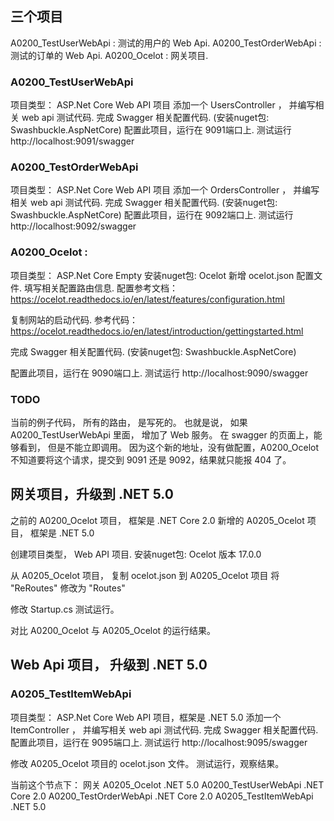 
## 三个项目
A0200_TestUserWebApi : 测试的用户的 Web Api.
A0200_TestOrderWebApi : 测试的订单的 Web Api.
A0200_Ocelot : 网关项目.



### A0200_TestUserWebApi
项目类型： ASP.Net Core Web API 项目
添加一个 UsersController ， 并编写相关 web api 测试代码.
完成 Swagger 相关配置代码. (安装nuget包: Swashbuckle.AspNetCore)
配置此项目，运行在 9091端口上.
测试运行
http://localhost:9091/swagger



### A0200_TestOrderWebApi
项目类型： ASP.Net Core Web API 项目
添加一个 OrdersController ， 并编写相关 web api 测试代码.
完成 Swagger 相关配置代码. (安装nuget包: Swashbuckle.AspNetCore)
配置此项目，运行在 9092端口上.
测试运行
http://localhost:9092/swagger



### A0200_Ocelot :
项目类型： ASP.Net Core Empty
安装nuget包: Ocelot
新增 ocelot.json 配置文件. 填写相关配置路由信息.
配置参考文档：
https://ocelot.readthedocs.io/en/latest/features/configuration.html

复制网站的启动代码.
参考代码：
https://ocelot.readthedocs.io/en/latest/introduction/gettingstarted.html


完成 Swagger 相关配置代码. (安装nuget包: Swashbuckle.AspNetCore)


配置此项目，运行在 9090端口上.
测试运行
http://localhost:9090/swagger



### TODO
当前的例子代码， 所有的路由， 是写死的。
也就是说， 如果 A0200_TestUserWebApi 里面， 增加了 Web 服务。
在 swagger 的页面上，能够看到， 但是不能立即调用。
因为这个新的地址，没有做配置，A0200_Ocelot 不知道要将这个请求，提交到 9091 还是 9092，结果就只能报 404 了。












## 网关项目，升级到 .NET 5.0
之前的 A0200_Ocelot 项目， 框架是 .NET Core 2.0
新增的 A0205_Ocelot 项目， 框架是 .NET 5.0

创建项目类型， Web API 项目.
安装nuget包: Ocelot 版本 17.0.0

从  A0205_Ocelot 项目， 复制 ocelot.json 到 A0205_Ocelot 项目
将 "ReRoutes" 修改为 "Routes"

修改 Startup.cs
测试运行。

对比 A0200_Ocelot 与 A0205_Ocelot 的运行结果。




## Web Api 项目， 升级到  .NET 5.0

### A0205_TestItemWebApi
项目类型： ASP.Net Core Web API 项目，框架是 .NET 5.0
添加一个 ItemController ， 并编写相关 web api 测试代码.
完成 Swagger 相关配置代码. 
配置此项目，运行在 9095端口上.
测试运行
http://localhost:9095/swagger


修改  A0205_Ocelot 项目的 ocelot.json 文件。
测试运行，观察结果。

当前这个节点下：
网关 A0205_Ocelot  		.NET 5.0
A0200_TestUserWebApi  	.NET Core 2.0
A0200_TestOrderWebApi  	.NET Core 2.0
A0205_TestItemWebApi  	.NET 5.0




